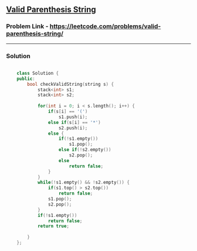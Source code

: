 ## [Valid Parenthesis String](https://leetcode.com/problems/valid-parenthesis-string/)

### Problem Link - https://leetcode.com/problems/valid-parenthesis-string/

---

### Solution

```cpp

    class Solution {
    public:
        bool checkValidString(string s) {
            stack<int> s1;
            stack<int> s2;
            
            for(int i = 0; i < s.length(); i++) {
                if(s[i] == '(')
                    s1.push(i);
                else if(s[i] == '*')
                    s2.push(i);
                else {
                    if(!s1.empty())
                        s1.pop();
                    else if(!s2.empty())
                        s2.pop();
                    else 
                        return false;
                }
            }
            while(!s1.empty() && !s2.empty()) {
                if(s1.top() > s2.top()) 
                    return false;
                s1.pop();
                s2.pop();
            }
            if(!s1.empty()) 
                return false;
            return true;
            
        }
    };

```